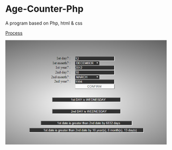 # Age-Counter-Php
A program based on Php, html &amp; css


<a href="https://drive.google.com/open?id=1RRrmLUtUDNIhYlXQ4FbBLZMmRZd80Mvv" target="_blank"><ins>Process</ins> </a> 

<img src="phpdn.png" width="800">
